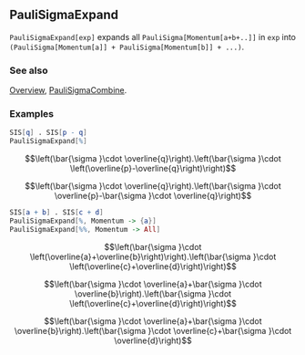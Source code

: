 ## PauliSigmaExpand

`PauliSigmaExpand[exp]` expands all `PauliSigma[Momentum[a+b+..]]` in `exp` into `(PauliSigma[Momentum[a]] + PauliSigma[Momentum[b]] + ...)`.

### See also

[Overview](Extra/FeynCalc.md), [PauliSigmaCombine](PauliSigmaCombine.md).

### Examples

```mathematica
SIS[q] . SIS[p - q]
PauliSigmaExpand[%]
```

$$\left(\bar{\sigma }\cdot \overline{q}\right).\left(\bar{\sigma }\cdot \left(\overline{p}-\overline{q}\right)\right)$$

$$\left(\bar{\sigma }\cdot \overline{q}\right).\left(\bar{\sigma }\cdot \overline{p}-\bar{\sigma }\cdot \overline{q}\right)$$

```mathematica
SIS[a + b] . SIS[c + d]
PauliSigmaExpand[%, Momentum -> {a}]
PauliSigmaExpand[%%, Momentum -> All]
```

$$\left(\bar{\sigma }\cdot \left(\overline{a}+\overline{b}\right)\right).\left(\bar{\sigma }\cdot \left(\overline{c}+\overline{d}\right)\right)$$

$$\left(\bar{\sigma }\cdot \overline{a}+\bar{\sigma }\cdot \overline{b}\right).\left(\bar{\sigma }\cdot \left(\overline{c}+\overline{d}\right)\right)$$

$$\left(\bar{\sigma }\cdot \overline{a}+\bar{\sigma }\cdot \overline{b}\right).\left(\bar{\sigma }\cdot \overline{c}+\bar{\sigma }\cdot \overline{d}\right)$$
